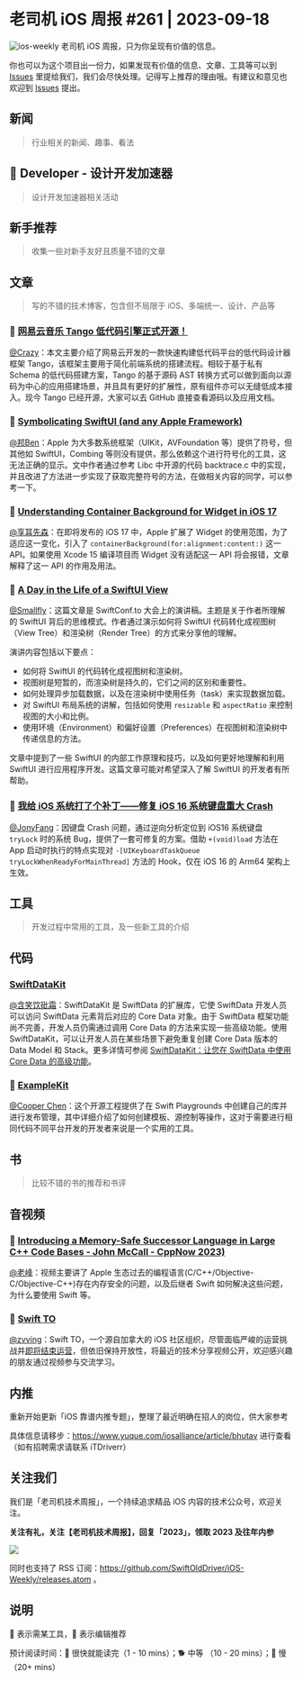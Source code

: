 # 老司机 iOS 周报 #261 | 2023-09-18

![ios-weekly](https://github.com/SwiftOldDriver/iOS-Weekly/blob/master/assets/ios-weekly.png?raw=true)
老司机 iOS 周报，只为你呈现有价值的信息。

你也可以为这个项目出一份力，如果发现有价值的信息、文章、工具等可以到 [Issues](https://github.com/SwiftOldDriver/iOS-Weekly/issues) 里提给我们，我们会尽快处理。记得写上推荐的理由哦。有建议和意见也欢迎到 [Issues](https://github.com/SwiftOldDriver/iOS-Weekly/issues) 提出。

## 新闻

> 行业相关的新闻、趣事、看法

##  Developer - 设计开发加速器

> 设计开发加速器相关活动

## 新手推荐

> 收集一些对新手友好且质量不错的文章

## 文章

> 写的不错的技术博客，包含但不局限于 iOS、多端统一、设计、产品等

### 🐎 [网易云音乐 Tango 低代码引擎正式开源！](https://mp.weixin.qq.com/s/X_F2JMY3rUm_mH-NP1FmEA)

[@Crazy](https://github.com/jiyan135960)：本文主要介绍了网易云开发的一款快速构建低代码平台的低代码设计器框架 Tango，该框架主要用于简化前端系统的搭建流程。相较于基于私有 Schema 的低代码搭建方案，Tango 的基于源码 AST 转换方式可以做到面向以源码为中心的应用搭建场景，并且具有更好的扩展性，原有组件亦可以无缝低成本接入。现今 Tango 已经开源，大家可以去 GitHub 直接查看源码以及应用文档。

### 🐎 [Symbolicating SwiftUI (and any Apple Framework)](https://www.emergetools.com/blog/posts/symbolicating-swiftui-and-any-apple-framework)

[@邦Ben](https://weibo.com/linwenbang)：Apple 为大多数系统框架（UIKit，AVFoundation 等）提供了符号，但其他如 SwiftUI，Combing 等则没有提供，那么依赖这个进行符号化的工具，这无法正确的显示。文中作者通过参考 Libc 中开源的代码 backtrace.c 中的实现，并且改进了方法进一步实现了获取完整符号的方法，在做相关内容的同学，可以参考一下。

### 🐎 [Understanding Container Background for Widget in iOS 17](https://swiftsenpai.com/development/widget-container-background/)

[@享耳先森](https://github.com/iblacksun)：在即将发布的 iOS 17 中，Apple 扩展了 Widget 的使用范围，为了适应这一变化，引入了 `containerBackground(for:alignment:content:)` 这一 API。如果使用 Xcode 15 编译项目而 Widget 没有适配这一 API 将会报错，文章解释了这一 API 的作用及用法。

### 🐢 [A Day in the Life of a SwiftUI View](https://chris.eidhof.nl/presentations/day-in-the-life/)
[@Smallfly](https://github.com/iostalks)：这篇文章是 SwiftConf.to 大会上的演讲稿。主题是关于作者所理解的 SwiftUI 背后的思维模式。作者通过演示如何将 SwiftUI 代码转化成视图树（View Tree）和渲染树（Render Tree）的方式来分享他的理解。

演讲内容包括以下要点：
- 如何将 SwiftUI 的代码转化成视图树和渲染树。
- 视图树是短暂的，而渲染树是持久的，它们之间的区别和重要性。
- 如何处理异步加载数据，以及在渲染树中使用任务（task）来实现数据加载。
- 对 SwiftUI 布局系统的讲解，包括如何使用 `resizable` 和 `aspectRatio` 来控制视图的大小和比例。
- 使用环境（Environment）和偏好设置（Preferences）在视图树和渲染树中传递信息的方法。

文章中提到了一些 SwiftUI 的内部工作原理和技巧，以及如何更好地理解和利用 SwiftUI 进行应用程序开发。这篇文章可能对希望深入了解 SwiftUI 的开发者有所帮助。

### 🐎 [我给 iOS 系统打了个补丁——修复 iOS 16 系统键盘重大 Crash](https://mp.weixin.qq.com/s/salgoWNYfqjhNwu30aHRnA)

[@JonyFang](https://github.com/JonyFang)：因键盘 Crash 问题，通过逆向分析定位到 iOS16 系统键盘 `tryLock` 时的系统 Bug，提供了一套可修复的方案。借助 `+(void)load` 方法在 App 启动时执行的特点实现对 `-[UIKeyboardTaskQueue tryLockWhenReadyForMainThread]` 方法的 Hook，仅在 iOS 16 的 Arm64 架构上生效。

## 工具

> 开发过程中常用的工具，及一些新工具的介绍

## 代码

### [SwiftDataKit](https://github.com/fatbobman/SwiftDataKit)

[@含笑饮砒霜](https://weibo.com/chinafishnews/)：SwiftDataKit 是 SwiftData 的扩展库，它使 SwiftData 开发人员可以访问 SwiftData 元素背后对应的 Core Data 对象。由于 SwiftData 框架功能尚不完善，开发人员仍需通过调用 Core Data 的方法来实现一些高级功能。使用 SwiftDataKit，可以让开发人员在某些场景下避免重复创建 Core Data 版本的 Data Model 和 Stack。更多详情可参阅 [SwiftDataKit：让您在 SwiftData 中使用 Core Data 的高级功能](https://www.fatbobman.com/posts/use-Core-Data-features-in-SwiftData-by-SwiftDataKit/)。

### 🐎 [ExampleKit](https://github.com/toph42/ExampleKit)

[@Cooper Chen](https://github.com/cjlcooper)：这个开源工程提供了在 Swift Playgrounds 中创建自己的库并进行发布管理，其中详细介绍了如何创建模板、源控制等操作，这对于需要进行相同代码不同平台开发的开发者来说是一个实用的工具。

## 书

> 比较不错的书的推荐和书评

## 音视频

### 🐎 [Introducing a Memory-Safe Successor Language in Large C++ Code Bases - John McCall - CppNow 2023)](https://www.youtube.com/watch?v=lgivCGdmFrw)

[@老峰](https://github.com/gesantung)：视频主要讲了 Apple 生态过去的编程语言(C/C++/Objective-C/Objective-C++)存在内存安全的问题，以及后继者 Swift 如何解决这些问题，为什么要使用 Swift 等。

### 🚧 [Swift TO](https://www.swiftconf.to/)
[@zvving](https://github.com/zvving)：Swift TO，一个源自加拿大的 iOS 社区组织，尽管面临严峻的运营挑战并[即将结束运营](https://www.swiftconf.to/swift-to-is-closing-down/)，但依旧保持开放性，将最近的技术分享视频公开，欢迎感兴趣的朋友通过视频参与交流学习。

## 内推

重新开始更新「iOS 靠谱内推专题」，整理了最近明确在招人的岗位，供大家参考

具体信息请移步：https://www.yuque.com/iosalliance/article/bhutav 进行查看（如有招聘需求请联系 iTDriverr）

## 关注我们

我们是「老司机技术周报」，一个持续追求精品 iOS 内容的技术公众号，欢迎关注。

**关注有礼，关注【老司机技术周报】，回复「2023」，领取 2023 及往年内参**

![](https://github.com/SwiftOldDriver/iOS-Weekly/blob/master/assets/qrcode_for_wechat.jpg?raw=true)

同时也支持了 RSS 订阅：https://github.com/SwiftOldDriver/iOS-Weekly/releases.atom 。

## 说明

🚧 表示需某工具，🌟 表示编辑推荐

预计阅读时间：🐎 很快就能读完（1 - 10 mins）；🐕 中等 （10 - 20 mins）；🐢 慢（20+ mins）
